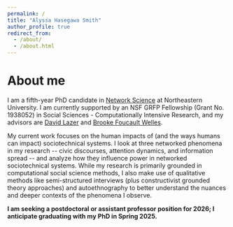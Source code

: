 ```yaml
---
permalink: /
title: "Alyssa Hasegawa Smith"
author_profile: true
redirect_from: 
  - /about/
  - /about.html
---
```


About me 
=====
I am a fifth-year PhD candidate in [Network Science](https://www.networkscienceinstitute.org/) at Northeastern University. I am currently supported by an NSF GRFP Fellowship (Grant No. 1938052) in Social Sciences - Computationally Intensive Research, and my advisors are [David Lazer](https://www.lazerlab.net/people/david-lazer) and [Brooke Foucault Welles](https://brooke-welles.squarespace.com/). 

My current work focuses on the human impacts of (and the ways humans can impact) sociotechnical systems. I look at three networked phenomena in my research -- civic discourses, attention dynamics, and information spread -- and analyze how they influence power in networked sociotechnical systems. While my research is primarily grounded in computational social science methods, I also make use of qualitative methods like semi-structured interviews (plus constructivist grounded theory approaches) and autoethnography to better understand the nuances and deeper contexts of the phenomena I observe. 

**I am seeking a postdoctoral or assistant professor position for 2026; I anticipate graduating with my PhD in Spring 2025.**
